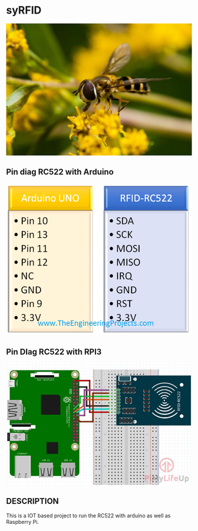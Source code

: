 # syRFID

![syrfid-image](images/syrfid.jpg)

## Pin diag RC522 with Arduino

![arduino RFID interface diag](images/Interfacing-of-RFID-RC522-with-Arduino.png)

## Pin DIag RC522 with RPI3

![rpi3 RFID](images/RFID-Rpi3.png)

## DESCRIPTION

This is a IOT based project to run the RC522 with arduino as well as Raspberry Pi.

